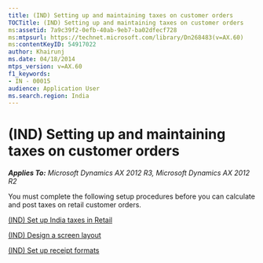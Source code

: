 ```yaml
---
title: (IND) Setting up and maintaining taxes on customer orders
TOCTitle: (IND) Setting up and maintaining taxes on customer orders
ms:assetid: 7a9c39f2-0efb-40ab-9eb7-ba02dfecf728
ms:mtpsurl: https://technet.microsoft.com/library/Dn268483(v=AX.60)
ms:contentKeyID: 54917022
author: Khairunj
ms.date: 04/18/2014
mtps_version: v=AX.60
f1_keywords:
- IN - 00015
audience: Application User
ms.search.region: India
---
```


# (IND) Setting up and maintaining taxes on customer orders 


_**Applies To:** Microsoft Dynamics AX 2012 R3, Microsoft Dynamics AX 2012 R2_

You must complete the following setup procedures before you can calculate and post taxes on retail customer orders.

[(IND) Set up India taxes in Retail](ind-set-up-india-taxes-in-retail.md)

[(IND) Design a screen layout](ind-design-a-screen-layout.md)

[(IND) Set up receipt formats](ind-set-up-receipt-formats.md)

  


